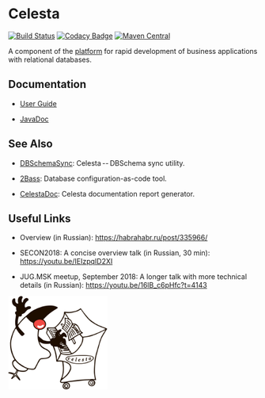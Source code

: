 # Celesta

[![Build Status](https://ci.corchestra.ru/buildStatus/icon?job=celesta/dev)](https://ci.corchestra.ru/job/celesta/job/dev/)
[![Codacy Badge](https://api.codacy.com/project/badge/Grade/5ff36f37f97b4366825d4e57986408b2)](https://www.codacy.com/app/CourseOrchestra/celesta?utm_source=github.com&amp;utm_medium=referral&amp;utm_content=CourseOrchestra/celesta&amp;utm_campaign=Badge_Grade)
[![Maven Central](https://maven-badges.herokuapp.com/maven-central/ru.curs/celesta-parent/badge.svg)](https://maven-badges.herokuapp.com/maven-central/ru.curs/celesta-parent)

A component of the [platform](https://corchestra.ru/en/) for rapid development of business applications with relational databases.

## Documentation

* [User Guide](https://courseorchestra.github.io/celesta/)

* [JavaDoc](https://courseorchestra.github.io/celesta/apidocs)

## See Also

* [DBSchemaSync](https://github.com/CourseOrchestra/dbschemasync): Celesta -- DBSchema sync utility.

* [2Bass](https://github.com/CourseOrchestra/2bass): Database configuration-as-code tool.

* [CelestaDoc](https://github.com/CourseOrchestra/celestadoc): Celesta documentation report generator.	

## Useful Links

* Overview (in Russian): https://habrahabr.ru/post/335966/

* SECON2018: A concise overview talk (in Russian, 30 min): https://youtu.be/IEIzpqID2XI

* JUG.MSK meetup, September 2018: A longer talk with more technical details (in Russian): https://youtu.be/16lB_c6pHfc?t=4143

<img src="celesta_duke.png" width="200px">
